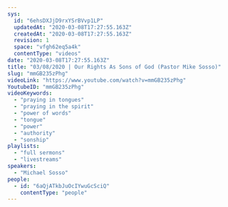 ```yaml
---
sys:
  id: "6ehsDXJjD9rxYSrBVvp1LP"
  updatedAt: "2020-03-08T17:27:55.163Z"
  createdAt: "2020-03-08T17:27:55.163Z"
  revision: 1
  space: "vfgh62eq5a4k"
  contentType: "videos"
date: "2020-03-08T17:27:55.163Z"
title: "03/08/2020 | Our Rights As Sons of God (Pastor Mike Sosso)"
slug: "mmGB235zPhg"
videoLink: "https://www.youtube.com/watch?v=mmGB235zPhg"
YoutubeID: "mmGB235zPhg"
videoKeywords:
  - "praying in tongues"
  - "praying in the spirit"
  - "power of words"
  - "tongue"
  - "power"
  - "authority"
  - "sonship"
playlists:
  - "full sermons"
  - "livestreams"
speakers:
  - "Michael Sosso"
people:
  - id: "6aQjATkbJuOcIYwuGcSciQ"
    contentType: "people"
---
```

